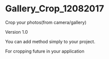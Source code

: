 # Gallery_Crop_12082017

Crop your photos(from camera/gallery)

Version 1.0

You can add method simply to your project.

For cropping future in your application

